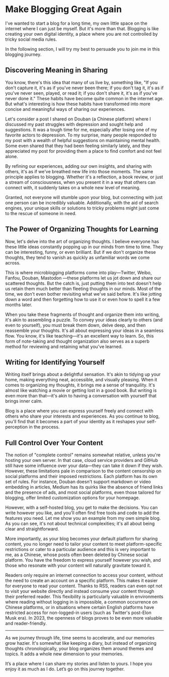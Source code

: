 # Make Blogging Great Again

I've wanted to start a blog for a long time, my own little space on the internet where I can just be myself.
But it's more than that. Blogging is like creating your own digital identity, 
a place where you are not controlled by tricky social media rules. 

In the following section, I will try my best to persuade you to join me in this blogging journey.


## Discovering Meaning in Sharing

You know, there's this idea that many of us live by, something like, "If you don't capture it, it's as if you've never been there; if you don't tag it, it's as if you've never seen, played, or read it; if you don't share it, it's as if you've never done it." These habits have become quite common in the internet age. But what's interesting is how these habits have transformed into more concise and meaningful ways of sharing our experiences.

Let's consider a post I shared on Douban (a Chinese platform) where I discussed my past struggles with depression and sought help and suggestions. It was a tough time for me, especially after losing one of my favorite actors to depression. To my surprise, many people responded to my post with a wealth of helpful suggestions on maintaining mental health. Some even shared that they had been feeling similarly lately, and they appreciated my post for providing them a place to find comfort and not feel alone.

By refining our experiences, adding our own insights, and sharing with others, it's as if we've breathed new life into those moments. The same principle applies to blogging. Whether it's a reflection, a book review, or just a stream of consciousness, when you present it in a way that others can connect with, it suddenly takes on a whole new level of meaning.


Granted, not everyone will stumble upon your blog, but connecting with just one person can be incredibly valuable. Additionally, with the aid of search engines, your unique skills or solutions to tricky problems might just come to the rescue of someone in need.

## The Power of Organizing Thoughts for Learning

Now, let's delve into the art of organizing thoughts. 
I believe everyone has these little ideas constantly popping up in our minds from time to time. They can be interesting, funny, or even brilliant. But if we don't organize these thoughts, they tend to vanish as quickly as unfamiliar words we come across.

This is where microblogging platforms come into play—Twitter, Weibo, Fanfou, Douban, Mastodon —these platforms let us jot down and share our scattered thoughts. But the catch is, just putting them into text doesn't help us retain them much better than fleeting thoughts in our minds. Most of the time, we don't even bother revisiting what we've said before. It's like jotting down a word and then forgetting how to use it or even how to spell it a few months later.

When you take these fragments of thought and organize them into writing, it's akin to assembling a puzzle. To convey your ideas clearly to others (and even to yourself), you must break them down, delve deep, and then reassemble your thoughts. It's all about expressing your ideas in a seamless flow. You know, it's like teaching—it's an excellent way to learn. So, this form of note-taking and thought organization also serves as a superb method for reviewing and retaining what you've learned.


## Writing for Identifying Yourself

Writing itself brings about a delightful sensation. 
It's akin to tidying up your home, making everything neat, accessible, and visually pleasing. When it comes to organizing my thoughts, it brings me a sense of tranquility.
It's almost like watching a movie or getting lost in a good book. 
But writing is even more than that—it's akin to having a conversation with yourself that brings inner calm.

Blog is a place where you can express yourself freely and connect with others who share your interests and experiences. 
As you continue to blog, you'll find that it becomes a part of your identity as it reshapes your self-perception in the process.

## Full Control Over Your Content

The notion of "complete control" remains somewhat relative, unless you're hosting your own server. 
In that case, cloud service providers and GitHub still have some influence over your data—they can take it down if they wish. 
However, these limitations pale in comparison to the content censorship on social platforms and their imposed restrictions. 
Each platform has its own set of rules. For instance, Douban doesn't support markdown or video embedding in articles, 
Medium has its quirks like the absence of friend links and the presence of ads, and most social platforms, 
even those tailored for blogging, offer limited customization options for your homepage.

However, with a self-hosted blog, you get to make the decisions. 
You can write however you like, and you'll often find free tools and code to add the features you need. 
Let me show you an example from my own simple blog. As you can see, it's not about technical complexities; it's all about being clear and straightforward.

More importantly, as your blog becomes your default platform for sharing content, 
you no longer need to tailor your content to meet platform-specific restrictions or cater to a particular audience and this is very important to me, as a Chinese, whose posts often been deleted by Chinese social platform.
You have the freedom to express yourself however you wish, and those who resonate with your content will naturally gravitate toward it. 

Readers only require an internet connection to access your content, without the need to create an account on a specific platform. 
This makes it easier for everyone to read your content. 
Thanks to RSS, readers can even opt not to visit your website directly and instead consume your content through their preferred reader. 
This flexibility is particularly valuable in environments where reading without logging in is impossible, 
a common occurrence on Chinese platforms, 
or in situations where certain English platforms have restricted access for non-logged-in users (such as Twitter's post-Elon Musk era).
In 2023, the openness of blogs proves to be even more valuable and reader-friendly.

---
As we journey through life, time seems to accelerate, and our memories grow hazier. 
It's somewhat like keeping a diary, but instead of organizing thoughts chronologically, your blog organizes them around themes and topics. 
It adds a whole new dimension to your memories.

It’s a place where I can share my stories and listen to yours. I hope you enjoy it as much as I do. Let’s go on this journey together.


